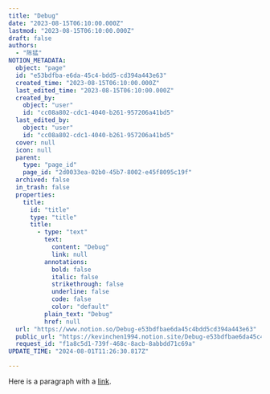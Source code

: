 ```yaml
---
title: "Debug"
date: "2023-08-15T06:10:00.000Z"
lastmod: "2023-08-15T06:10:00.000Z"
draft: false
authors:
  - "陈猛"
NOTION_METADATA:
  object: "page"
  id: "e53bdfba-e6da-45c4-bdd5-cd394a443e63"
  created_time: "2023-08-15T06:10:00.000Z"
  last_edited_time: "2023-08-15T06:10:00.000Z"
  created_by:
    object: "user"
    id: "cc08a802-cdc1-4040-b261-957206a41bd5"
  last_edited_by:
    object: "user"
    id: "cc08a802-cdc1-4040-b261-957206a41bd5"
  cover: null
  icon: null
  parent:
    type: "page_id"
    page_id: "2d0033ea-02b0-45b7-8002-e45f8095c19f"
  archived: false
  in_trash: false
  properties:
    title:
      id: "title"
      type: "title"
      title:
        - type: "text"
          text:
            content: "Debug"
            link: null
          annotations:
            bold: false
            italic: false
            strikethrough: false
            underline: false
            code: false
            color: "default"
          plain_text: "Debug"
          href: null
  url: "https://www.notion.so/Debug-e53bdfbae6da45c4bdd5cd394a443e63"
  public_url: "https://kevinchen1994.notion.site/Debug-e53bdfbae6da45c4bdd5cd394a443e63"
  request_id: "f1a8c5d1-739f-468c-8acb-8abbdd71c69a"
UPDATE_TIME: "2024-08-01T11:26:30.817Z"

---
```

<link rel="stylesheet" href="https://cdn.jsdelivr.net/npm/katex@0.16.2/dist/katex.min.css" integrity="sha384-bYdxxUwYipFNohQlHt0bjN/LCpueqWz13HufFEV1SUatKs1cm4L6fFgCi1jT643X" crossorigin="anonymous">


Here is a paragraph with a [link](http://google.com/).

